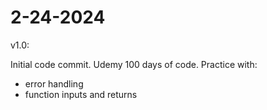 # 2-24-2024

v1.0:

Initial code commit. Udemy 100 days of code. Practice with:

- error handling
- function inputs and returns